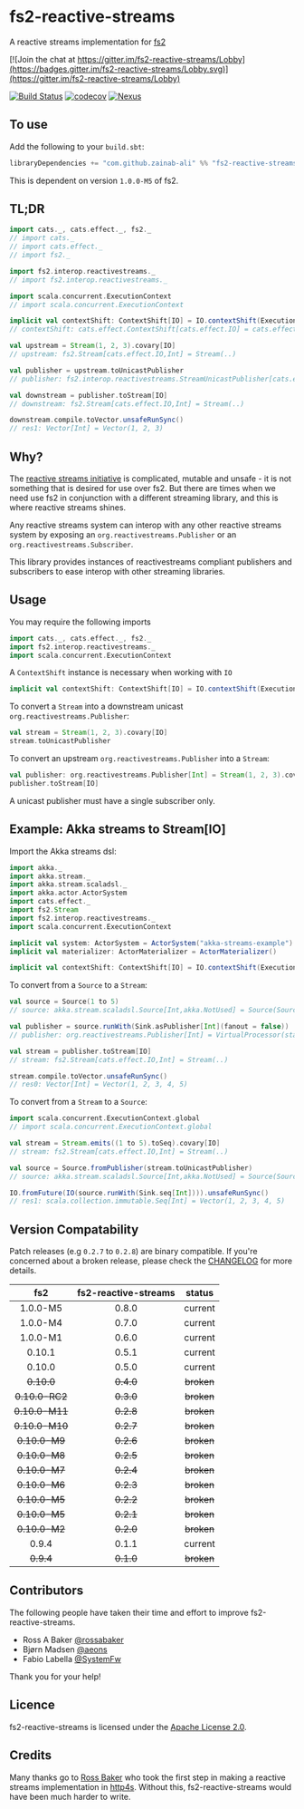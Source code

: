 # fs2-reactive-streams
A reactive streams implementation for [fs2](https://github.com/functional-streams-for-scala/fs2)

[![Join the chat at https://gitter.im/fs2-reactive-streams/Lobby](https://badges.gitter.im/fs2-reactive-streams/Lobby.svg)](https://gitter.im/fs2-reactive-streams/Lobby)


[![Build Status](https://travis-ci.org/zainab-ali/fs2-reactive-streams.svg?branch=master)](http://travis-ci.org/zainab-ali/fs2-reactive-streams)
[![codecov](https://codecov.io/gh/zainab-ali/fs2-reactive-streams/branch/master/graph/badge.svg)](https://codecov.io/gh/zainab-ali/fs2-reactive-streams)
[![Nexus](https://img.shields.io/nexus/r/https/oss.sonatype.org/com.github.zainab-ali/fs2-reactive-streams_2.12.svg)](https://oss.sonatype.org/content/groups/public/com/github/zainab-ali/fs2-reactive-streams_2.12/)

## To use

Add the following to your `build.sbt`:

```scala
libraryDependencies += "com.github.zainab-ali" %% "fs2-reactive-streams" % "0.8.0"
```
This is dependent on version `1.0.0-M5` of fs2.

## TL;DR


```scala
import cats._, cats.effect._, fs2._
// import cats._
// import cats.effect._
// import fs2._

import fs2.interop.reactivestreams._
// import fs2.interop.reactivestreams._

import scala.concurrent.ExecutionContext
// import scala.concurrent.ExecutionContext

implicit val contextShift: ContextShift[IO] = IO.contextShift(ExecutionContext.global)
// contextShift: cats.effect.ContextShift[cats.effect.IO] = cats.effect.internals.IOContextShift@1c97d61e

val upstream = Stream(1, 2, 3).covary[IO]
// upstream: fs2.Stream[cats.effect.IO,Int] = Stream(..)

val publisher = upstream.toUnicastPublisher
// publisher: fs2.interop.reactivestreams.StreamUnicastPublisher[cats.effect.IO,Int] = fs2.interop.reactivestreams.StreamUnicastPublisher@58ef0948

val downstream = publisher.toStream[IO]
// downstream: fs2.Stream[cats.effect.IO,Int] = Stream(..)

downstream.compile.toVector.unsafeRunSync()
// res1: Vector[Int] = Vector(1, 2, 3)
```

## Why?

The [reactive streams initiative](http://www.reactive-streams.org/) is complicated, mutable and unsafe - it is not something that is desired for use over fs2.
But there are times when we need use fs2 in conjunction with a different streaming library, and this is where reactive streams shines.

Any reactive streams system can interop with any other reactive streams system by exposing an `org.reactivestreams.Publisher` or an `org.reactivestreams.Subscriber`.

This library provides instances of reactivestreams compliant publishers and subscribers to ease interop with other streaming libraries.

## Usage

You may require the following imports

```scala
import cats._, cats.effect._, fs2._
import fs2.interop.reactivestreams._
import scala.concurrent.ExecutionContext
```

A `ContextShift` instance is necessary when working with `IO`

```scala
implicit val contextShift: ContextShift[IO] = IO.contextShift(ExecutionContext.global)
```

To convert a `Stream` into a downstream unicast `org.reactivestreams.Publisher`:

```scala
val stream = Stream(1, 2, 3).covary[IO]
stream.toUnicastPublisher
```

To convert an upstream `org.reactivestreams.Publisher` into a `Stream`:

```scala
val publisher: org.reactivestreams.Publisher[Int] = Stream(1, 2, 3).covary[IO].toUnicastPublisher
publisher.toStream[IO]
```

A unicast publisher must have a single subscriber only.

## Example: Akka streams to Stream[IO]

Import the Akka streams dsl:

```scala
import akka._
import akka.stream._
import akka.stream.scaladsl._
import akka.actor.ActorSystem
import cats.effect._
import fs2.Stream
import fs2.interop.reactivestreams._
import scala.concurrent.ExecutionContext

implicit val system: ActorSystem = ActorSystem("akka-streams-example")
implicit val materializer: ActorMaterializer = ActorMaterializer()

implicit val contextShift: ContextShift[IO] = IO.contextShift(ExecutionContext.global)
```

To convert from a `Source` to a `Stream`:

```scala
val source = Source(1 to 5)
// source: akka.stream.scaladsl.Source[Int,akka.NotUsed] = Source(SourceShape(StatefulMapConcat.out(1524153206)))

val publisher = source.runWith(Sink.asPublisher[Int](fanout = false))
// publisher: org.reactivestreams.Publisher[Int] = VirtualProcessor(state = Publisher[StatefulMapConcat.out(1524153206)])

val stream = publisher.toStream[IO]
// stream: fs2.Stream[cats.effect.IO,Int] = Stream(..)

stream.compile.toVector.unsafeRunSync()
// res0: Vector[Int] = Vector(1, 2, 3, 4, 5)
```

To convert from a `Stream` to a `Source`:

```scala
import scala.concurrent.ExecutionContext.global
// import scala.concurrent.ExecutionContext.global

val stream = Stream.emits((1 to 5).toSeq).covary[IO]
// stream: fs2.Stream[cats.effect.IO,Int] = Stream(..)

val source = Source.fromPublisher(stream.toUnicastPublisher)
// source: akka.stream.scaladsl.Source[Int,akka.NotUsed] = Source(SourceShape(PublisherSource.out(1841488225)))

IO.fromFuture(IO(source.runWith(Sink.seq[Int]))).unsafeRunSync()
// res1: scala.collection.immutable.Seq[Int] = Vector(1, 2, 3, 4, 5)
```



## Version Compatability

Patch releases (e.g `0.2.7` to `0.2.8`) are binary compatible.  If you're concerned about a broken release, please check the [CHANGELOG](CHANGELOG.md) for more details.


| fs2            | fs2-reactive-streams | status     |
|:--------------:|:--------------------:|:----------:|
| 1.0.0-M5       | 0.8.0                | current    |
| 1.0.0-M4       | 0.7.0                | current    |
| 1.0.0-M1       | 0.6.0                | current    |
| 0.10.1         | 0.5.1                | current    |
| 0.10.0         | 0.5.0                | current    |
| ~~0.10.0~~     | ~~0.4.0~~            | ~~broken~~ |
| ~~0.10.0-RC2~~ | ~~0.3.0~~            | ~~broken~~ |
| ~~0.10.0-M11~~ | ~~0.2.8~~            | ~~broken~~ |
| ~~0.10.0-M10~~ | ~~0.2.7~~            | ~~broken~~ |
| ~~0.10.0-M9~~  | ~~0.2.6~~            | ~~broken~~ |
| ~~0.10.0-M8~~  | ~~0.2.5~~            | ~~broken~~ |
| ~~0.10.0-M7~~  | ~~0.2.4~~            | ~~broken~~ |
| ~~0.10.0-M6~~  | ~~0.2.3~~            | ~~broken~~ |
| ~~0.10.0-M5~~  | ~~0.2.2~~            | ~~broken~~ |
| ~~0.10.0-M5~~  | ~~0.2.1~~            | ~~broken~~ |
| ~~0.10.0-M2~~  | ~~0.2.0~~            | ~~broken~~ |
| 0.9.4          | 0.1.1                | current    |
| ~~0.9.4~~      | ~~0.1.0~~            | ~~broken~~ |

## Contributors

The following people have taken their time and effort to improve fs2-reactive-streams.

* Ross A Baker [@rossabaker](https://github.com/rossabaker)
* Bjørn Madsen [@aeons](https://github.com/aeons)
* Fabio Labella [@SystemFw](https://github.com/SystemFw)

Thank you for your help!

## Licence

fs2-reactive-streams is licensed under the [Apache License 2.0](http://www.apache.org/licenses/LICENSE-2.0).

## Credits

Many thanks go to [Ross Baker](https://github.com/rossabaker) who took the first step in making a reactive streams implementation in [http4s](https://github.com/http4s/http4s).  Without this, fs2-reactive-streams would have been much harder to write.
